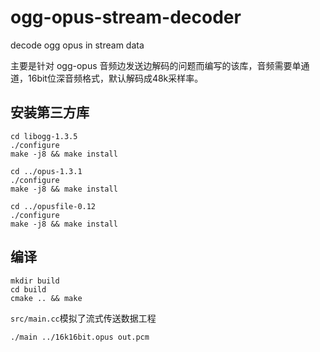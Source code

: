 # ogg-opus-stream-decoder
decode ogg opus in stream data

主要是针对 ogg-opus 音频边发送边解码的问题而编写的该库，音频需要单通道，16bit位深音频格式，默认解码成48k采样率。

## 安装第三方库
``` shell
cd libogg-1.3.5
./configure
make -j8 && make install 

cd ../opus-1.3.1
./configure
make -j8 && make install 

cd ../opusfile-0.12
./configure
make -j8 && make install
```

## 编译
```shell
mkdir build
cd build
cmake .. && make
```
```src/main.cc```模拟了流式传送数据工程
``` shell
./main ../16k16bit.opus out.pcm
```
